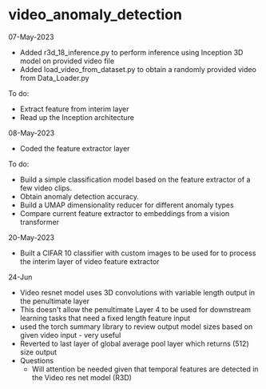 # video_anomaly_detection

07-May-2023
- Added r3d_18_inference.py to perform inference using Inception 3D model on provided video file
- Added load_video_from_dataset.py to obtain a randomly provided video from Data_Loader.py

To do:
- Extract feature from interim layer
- Read up the Inception architecture

08-May-2023
- Coded the feature extractor layer

To do:
- Build a simple classification model based on the feature extractor of a few video clips. 
- Obtain anomaly detection accuracy. 
- Build a UMAP dimensionality reducer for different anomaly types
- Compare current feature extractor to embeddings from a vision transformer

20-May-2023
- Built a CIFAR 10 classifier with custom images to be used for to process the interim layer of video feature extractor

24-Jun
-  Video resnet model uses 3D convolutions with variable length output in the penultimate layer
-  This doesn't allow the penultimate Layer 4 to be used for downstream learning tasks that need a fixed length feature input
- used the torch summary library to review output model sizes based on given video input - very useful
- Reverted to last layer of global average pool layer which returns (512) size output
- Questions
  - Will attention be needed given that temporal features are detected in the Video res net model (R3D)